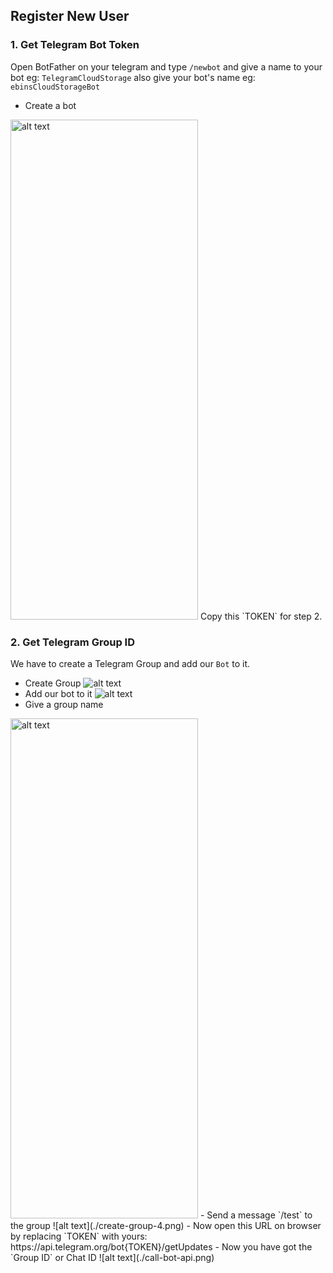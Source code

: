 ## Register New User

### 1. Get Telegram Bot Token

Open BotFather on your telegram and type `/newbot` and give a name to your bot eg: `TelegramCloudStorage` also give your bot's name eg: `ebinsCloudStorageBot`

- Create a bot
 <img src="./create-bot-token.png" alt="alt text" width="300" height="800">
  Copy this `TOKEN` for step 2.

### 2. Get Telegram Group ID

We have to create a Telegram Group and add our `Bot` to it.

- Create Group
  ![alt text](./create-group-1.png)
- Add our bot to it
  ![alt text](./create-group-2.png)
- Give a group name
<img src="./create-group-3.png" alt="alt text" width="300" height="800">
- Send a message `/test` to the group
  ![alt text](./create-group-4.png)
- Now open this URL on browser by replacing `TOKEN` with yours: https://api.telegram.org/bot{TOKEN}/getUpdates
- Now you have got the `Group ID` or Chat ID
  ![alt text](./call-bot-api.png)
